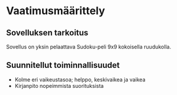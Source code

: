 # Vaatimusmäärittely

## Sovelluksen tarkoitus

Sovellus on yksin pelaattava Sudoku-peli 9x9 kokoisella ruudukolla.

## Suunnitellut toiminnallisuudet

- Kolme eri vaikeustasoa; helppo, keskivaikea ja vaikea
- Kirjanpito nopeimmista suorituksista
